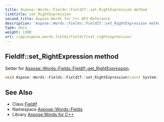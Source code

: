 ```yaml
---
title: Aspose::Words::Fields::FieldIf::set_RightExpression method
linktitle: set_RightExpression
second_title: Aspose.Words for C++ API Reference
description: 'Aspose::Words::Fields::FieldIf::set_RightExpression method. Setter for Aspose::Words::Fields::FieldIf::get_RightExpression in C++.'
type: docs
weight: 1300
url: /cpp/aspose.words.fields/fieldif/set_rightexpression/
---
```

## FieldIf::set_RightExpression method


Setter for [Aspose::Words::Fields::FieldIf::get_RightExpression](../get_rightexpression/).

```cpp
void Aspose::Words::Fields::FieldIf::set_RightExpression(const System::String &value)
```

## See Also

* Class [FieldIf](../)
* Namespace [Aspose::Words::Fields](../../)
* Library [Aspose.Words for C++](../../../)
